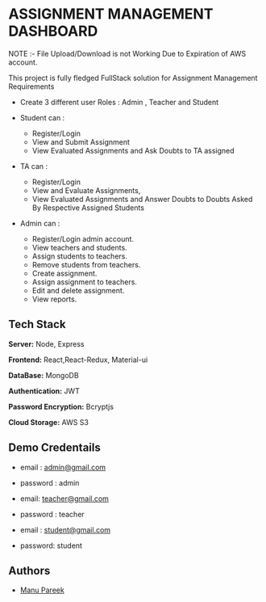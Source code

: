 
# ASSIGNMENT MANAGEMENT DASHBOARD
 
 NOTE :- File Upload/Download is not Working Due to Expiration of AWS account.
 
This project is fully fledged FullStack solution for Assignment Management Requirements
- Create 3 different user Roles : Admin , Teacher and Student 
- Student can :
    - Register/Login
    - View and Submit Assignment
    - View Evaluated Assignments and Ask Doubts to TA assigned
- TA can : 
    - Register/Login
    - View and Evaluate Assignments,
    - View Evaluated Assignments and Answer Doubts to Doubts Asked By Respective Assigned Students
    
- Admin can : 
    - Register/Login admin account.
    - View teachers and students.
    - Assign students to teachers.
    - Remove students from teachers.
    - Create assignment.
    - Assign assignment to teachers.
    - Edit and delete assignment.
    - View reports.
   







## Tech Stack

**Server:** Node, Express

**Frontend:** React,React-Redux, Material-ui

**DataBase:** MongoDB

**Authentication:** JWT

**Password Encryption:** Bcryptjs


**Cloud Storage:** AWS S3 


  
## Demo Credentails

- email : admin@gmail.com
- password : admin


- email: teacher@gmail.com
- password : teacher

- email : student@gmail.com
- password: student

  
## Authors

- [Manu Pareek](https://github.com/manu-pareek)

  
